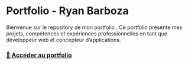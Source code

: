 # Portfolio - Ryan Barboza

Bienvenue sur le repository de mon portfolio . Ce portfolio présente mes projets, compétences et expériences professionnelles en tant que développeur web et concepteur d’applications.


### [ 🔗 Accéder au portfolio ](https://ryanbarboza.vercel.app)
